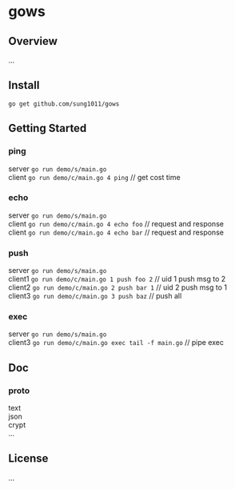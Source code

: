 # gows

## Overview

...

## Install

`go get github.com/sung1011/gows`

## Getting Started

### ping

server `go run demo/s/main.go`  
client `go run demo/c/main.go 4 ping`  // get cost time  

### echo

server `go run demo/s/main.go`  
client `go run demo/c/main.go 4 echo foo`  // request and response  
client `go run demo/c/main.go 4 echo bar`  // request and response  

### push

server `go run demo/s/main.go`  
client1 `go run demo/c/main.go 1 push foo 2`  // uid 1 push msg to 2  
client2 `go run demo/c/main.go 2 push bar 1`  // uid 2 push msg to 1  
client3 `go run demo/c/main.go 3 push baz`  // push all  

### exec

server `go run demo/s/main.go`  
client3 `go run demo/c/main.go exec tail -f main.go`  // pipe exec  

## Doc

### proto

text  
json  
crypt  
...

## License

...
